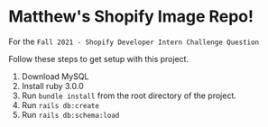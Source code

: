 # Matthew's Shopify Image Repo!

For the `Fall 2021 - Shopify Developer Intern Challenge Question`

Follow these steps to get setup with this project.
1. Download MySQL
1. Install ruby 3.0.0
1. Run `bundle install` from the root directory of the project.
1. Run `rails db:create`
1. Run `rails db:schema:load`
